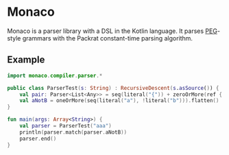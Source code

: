 Monaco
======

Monaco is a parser library with a DSL in the Kotlin language.
It parses [PEG](https://en.wikipedia.org/wiki/Parsing_expression_grammar)-style grammars
with the Packrat constant-time parsing algorithm.

Example
-------

```kotlin
import monaco.compiler.parser.*

public class ParserTest(s: String) : RecursiveDescent(s.asSource()) {
    val pair: Parser<List<Any>> = seq(literal("{")) + zeroOrMore(ref { pair }) + seq(literal("}"))
    val aNotB = oneOrMore(seq(literal("a"), !literal("b"))).flatten()
}

fun main(args: Array<String>) {
    val parser = ParserTest("aaa")
    println(parser.match(parser.aNotB))
    parser.end()
}
```
